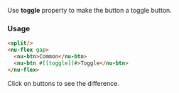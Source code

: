 Use **toggle** property to make the button a toggle button.

### Usage

```html
<split/>
<nu-flex gap>
  <nu-btn>Common</nu-btn>
  <nu-btn #[[toggle]]#>Toggle</nu-btn>
</nu-flex>
```

Click on buttons to see the difference.
